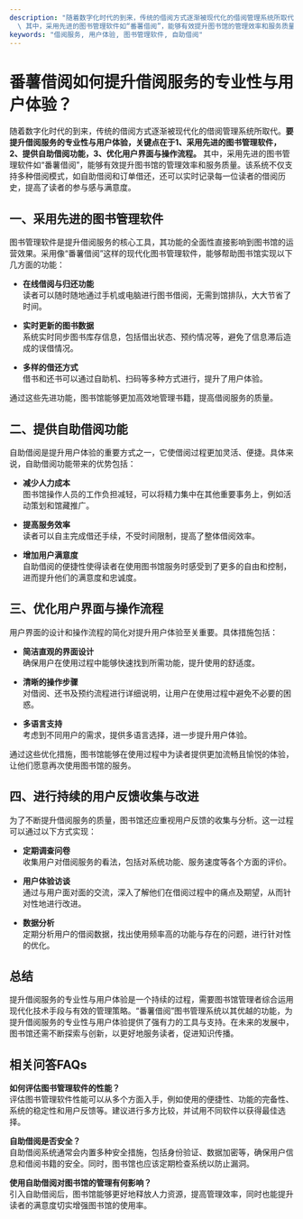 ```yaml
---
description: "随着数字化时代的到来，传统的借阅方式逐渐被现代化的借阅管理系统所取代。**要提升借阅服务的专业性与用户体验，关键点在于1、采用先进的图书管理软件，2、提供自助借阅功能，3、优化用户界面与操作流程。**\
  \ 其中，采用先进的图书管理软件如“番薯借阅”，能够有效提升图书馆的管理效率和服务质量。该系统不仅支持多种借阅模式，如自助借阅和订单借还，还可以实时记录每一位读者的借阅历史，提高了读者的参与感与满意度。"
keywords: "借阅服务, 用户体验, 图书管理软件, 自助借阅"
---
```

# 番薯借阅如何提升借阅服务的专业性与用户体验？

随着数字化时代的到来，传统的借阅方式逐渐被现代化的借阅管理系统所取代。**要提升借阅服务的专业性与用户体验，关键点在于1、采用先进的图书管理软件，2、提供自助借阅功能，3、优化用户界面与操作流程。** 其中，采用先进的图书管理软件如“番薯借阅”，能够有效提升图书馆的管理效率和服务质量。该系统不仅支持多种借阅模式，如自助借阅和订单借还，还可以实时记录每一位读者的借阅历史，提高了读者的参与感与满意度。

## 一、采用先进的图书管理软件

图书管理软件是提升借阅服务的核心工具，其功能的全面性直接影响到图书馆的运营效果。采用像“番薯借阅”这样的现代化图书管理软件，能够帮助图书馆实现以下几方面的功能：

- **在线借阅与归还功能**  
  读者可以随时随地通过手机或电脑进行图书借阅，无需到馆排队，大大节省了时间。

- **实时更新的图书数据**  
  系统实时同步图书库存信息，包括借出状态、预约情况等，避免了信息滞后造成的误借情况。

- **多样的借还方式**  
  借书和还书可以通过自助机、扫码等多种方式进行，提升了用户体验。

通过这些先进功能，图书馆能够更加高效地管理书籍，提高借阅服务的质量。

## 二、提供自助借阅功能

自助借阅是提升用户体验的重要方式之一，它使借阅过程更加灵活、便捷。具体来说，自助借阅功能带来的优势包括：

- **减少人力成本**  
  图书馆操作人员的工作负担减轻，可以将精力集中在其他重要事务上，例如活动策划和馆藏推广。

- **提高服务效率**  
  读者可以自主完成借还手续，不受时间限制，提高了整体借阅效率。

- **增加用户满意度**  
  自助借阅的便捷性使得读者在使用图书馆服务时感受到了更多的自由和控制，进而提升他们的满意度和忠诚度。

## 三、优化用户界面与操作流程

用户界面的设计和操作流程的简化对提升用户体验至关重要。具体措施包括：

- **简洁直观的界面设计**  
  确保用户在使用过程中能够快速找到所需功能，提升使用的舒适度。

- **清晰的操作步骤**  
  对借阅、还书及预约流程进行详细说明，让用户在使用过程中避免不必要的困惑。

- **多语言支持**  
  考虑到不同用户的需求，提供多语言选择，进一步提升用户体验。

通过这些优化措施，图书馆能够在使用过程中为读者提供更加流畅且愉悦的体验，让他们愿意再次使用图书馆的服务。

## 四、进行持续的用户反馈收集与改进

为了不断提升借阅服务的质量，图书馆还应重视用户反馈的收集与分析。这一过程可以通过以下方式实现：

- **定期调查问卷**  
  收集用户对借阅服务的看法，包括对系统功能、服务速度等各个方面的评价。

- **用户体验访谈**  
  通过与用户面对面的交流，深入了解他们在借阅过程中的痛点及期望，从而针对性地进行改进。

- **数据分析**  
  定期分析用户的借阅数据，找出使用频率高的功能与存在的问题，进行针对性的优化。

## 总结

提升借阅服务的专业性与用户体验是一个持续的过程，需要图书馆管理者综合运用现代化技术手段与有效的管理策略。“番薯借阅”图书管理系统以其优越的功能，为提升借阅服务的专业性与用户体验提供了强有力的工具与支持。在未来的发展中，图书馆还需不断探索与创新，以更好地服务读者，促进知识传播。

## 相关问答FAQs

**如何评估图书管理软件的性能？**  
评估图书管理软件性能可以从多个方面入手，例如使用的便捷性、功能的完备性、系统的稳定性和用户反馈等。建议进行多方比较，并试用不同软件以获得最佳选择。

**自助借阅是否安全？**  
自助借阅系统通常会内置多种安全措施，包括身份验证、数据加密等，确保用户信息和借阅书籍的安全。同时，图书馆也应该定期检查系统以防止漏洞。

**使用自助借阅对图书馆的管理有何影响？**  
引入自助借阅后，图书馆能够更好地释放人力资源，提高管理效率，同时也能提升读者的满意度切实增强图书馆的使用率。
